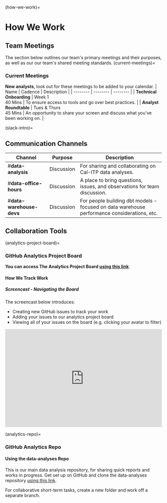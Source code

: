 (how-we-work)=
# How We Work
## Team Meetings
The section below outlines our team's primary meetings and their purposes, as well as our our team's shared meeting standards.
(current-meetings)=
### Current Meetings
**New analysts**, look out for these meetings to be added to your calendar.
| Name | Cadence | Description |
| -------- | -------- | -------- |
| **Technical Onboarding** | Week 1 <br/> 40 Mins | To ensure access to tools and go over best practices. |
| **Analyst Roundtable** | Tues & Thurs <br/> 45 Mins | An opportunity to share your screen and discuss what you've been working on. |

(slack-intro)=
## Communication Channels

| Channel | Purpose | Description |
| -------- | -------- | -------- |
| #**data-analysis** | Discussion | For sharing and collaborating on Cal-ITP data analyses. |
| #**data-office-hours** | Discussion | A place to bring questions, issues, and observations for team discussion. |
| #**data-warehouse-devs** | Discussion | For people building dbt models - focused on data warehouse performance considerations, etc. |

## Collaboration Tools

(analytics-project-board)=
### GitHub Analytics Project Board
**You can access The Analytics Project Board [using this link](https://github.com/cal-itp/data-analyses/projects/1)**.

#### How We Track Work

##### Screencast - Navigating the Board
The screencast below introduces:
* Creating new GitHub issues to track your work
* Adding your issues to our analytics project board
* Viewing all of your issues on the board (e.g. clicking your avatar to filter)

<div style="position: relative; padding-bottom: 62.5%; height: 0;"><iframe src="https://www.loom.com/embed/a7332ee2e1c040edbf2d11da70b4c3ea" frameborder="0" webkitallowfullscreen mozallowfullscreen allowfullscreen style="position: absolute; top: 0; left: 0; width: 100%; height: 100%;"></iframe></div>

(analytics-repo)=
### GitHub Analytics Repo

#### Using the data-analyses Repo
This is our main data analysis repository, for sharing quick reports and works in progress. Get set up on GitHub and clone the data-analyses repository [using this link](committing-from-jupyterhub).

For collaborative short-term tasks, create a new folder and work off a separate branch.